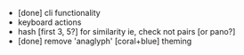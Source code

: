 - [done] cli functionality 
- keyboard actions 
- hash [first 3, 5?] for similarity ie, check not pairs [or pano?]
- [done] remove 'anaglyph' [coral+blue] theming 
